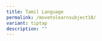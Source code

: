```yaml
---
title: Tamil Language
permalink: /movetolearnsubject18/
variant: tiptap
description: ""
---
```

<p></p>